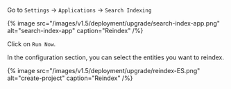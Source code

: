 Go to `Settings` -> `Applications` -> `Search Indexing`

{% image src="/images/v1.5/deployment/upgrade/search-index-app.png" alt="search-index-app" caption="Reindex" /%}

Click on `Run Now`.

In the configuration section, you can select the entities you want to reindex.

{% image src="/images/v1.5/deployment/upgrade/reindex-ES.png" alt="create-project" caption="Reindex" /%}
